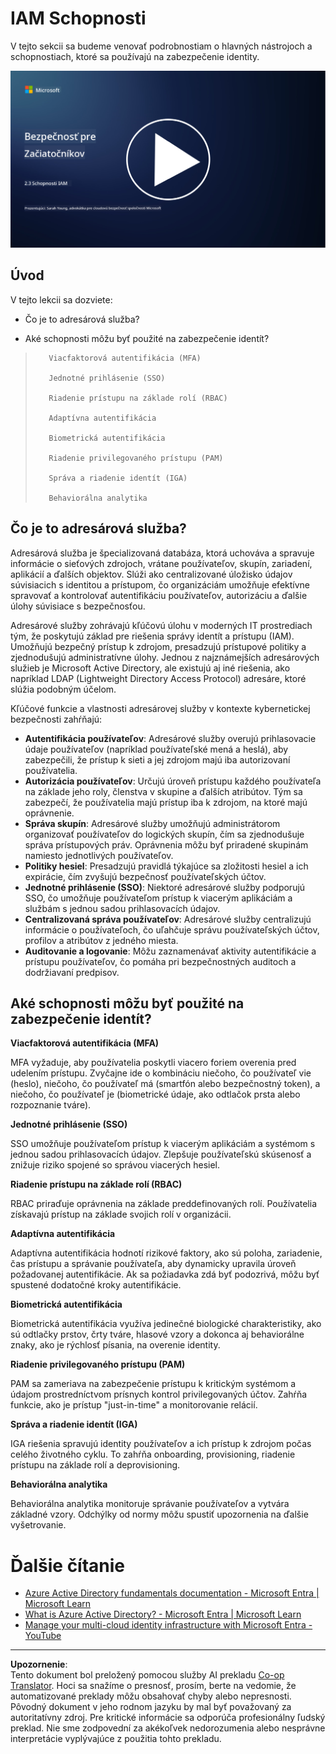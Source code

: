 <!--
CO_OP_TRANSLATOR_METADATA:
{
  "original_hash": "bf0b8a54f2c69951744df5a94bc923f7",
  "translation_date": "2025-09-04T01:58:19+00:00",
  "source_file": "2.3 IAM capabilities.md",
  "language_code": "sk"
}
-->
# IAM Schopnosti

V tejto sekcii sa budeme venovať podrobnostiam o hlavných nástrojoch a schopnostiach, ktoré sa používajú na zabezpečenie identity.

[![Pozrite si video](../../translated_images/2-3_placeholder.627bdd56f0e6915d1c44f876715c48e2b27507edc096c3e5fe6c3b228fdd4cf5.sk.png)](https://learn-video.azurefd.net/vod/player?id=330158a0-95ef-434b-b308-6fc41eab4bd5)

## Úvod

V tejto lekcii sa dozviete:

 - Čo je to adresárová služba?
      
     
    
 - Aké schopnosti môžu byť použité na zabezpečenie identít?
>
>        Viacfaktorová autentifikácia (MFA)
> 
>        Jednotné prihlásenie (SSO)
> 
>        Riadenie prístupu na základe rolí (RBAC)
> 
>        Adaptívna autentifikácia
> 
>        Biometrická autentifikácia
> 
>        Riadenie privilegovaného prístupu (PAM)
> 
>        Správa a riadenie identít (IGA)
> 
>        Behaviorálna analytika

## Čo je to adresárová služba?

Adresárová služba je špecializovaná databáza, ktorá uchováva a spravuje informácie o sieťových zdrojoch, vrátane používateľov, skupín, zariadení, aplikácií a ďalších objektov. Slúži ako centralizované úložisko údajov súvisiacich s identitou a prístupom, čo organizáciám umožňuje efektívne spravovať a kontrolovať autentifikáciu používateľov, autorizáciu a ďalšie úlohy súvisiace s bezpečnosťou.

Adresárové služby zohrávajú kľúčovú úlohu v moderných IT prostrediach tým, že poskytujú základ pre riešenia správy identít a prístupu (IAM). Umožňujú bezpečný prístup k zdrojom, presadzujú prístupové politiky a zjednodušujú administratívne úlohy. Jednou z najznámejších adresárových služieb je Microsoft Active Directory, ale existujú aj iné riešenia, ako napríklad LDAP (Lightweight Directory Access Protocol) adresáre, ktoré slúžia podobným účelom.

Kľúčové funkcie a vlastnosti adresárovej služby v kontexte kybernetickej bezpečnosti zahŕňajú:

 - **Autentifikácia používateľov**: Adresárové služby overujú prihlasovacie údaje používateľov (napríklad používateľské mená a heslá), aby zabezpečili, že prístup k sieti a jej zdrojom majú iba autorizovaní používatelia.
 - **Autorizácia používateľov**: Určujú úroveň prístupu každého používateľa na základe jeho roly, členstva v skupine a ďalších atribútov. Tým sa zabezpečí, že používatelia majú prístup iba k zdrojom, na ktoré majú oprávnenie.
 - **Správa skupín**: Adresárové služby umožňujú administrátorom organizovať používateľov do logických skupín, čím sa zjednodušuje správa prístupových práv. Oprávnenia môžu byť priradené skupinám namiesto jednotlivých používateľov.
 - **Politiky hesiel**: Presadzujú pravidlá týkajúce sa zložitosti hesiel a ich expirácie, čím zvyšujú bezpečnosť používateľských účtov.
 - **Jednotné prihlásenie (SSO)**: Niektoré adresárové služby podporujú SSO, čo umožňuje používateľom prístup k viacerým aplikáciám a službám s jednou sadou prihlasovacích údajov.
 - **Centralizovaná správa používateľov**: Adresárové služby centralizujú informácie o používateľoch, čo uľahčuje správu používateľských účtov, profilov a atribútov z jedného miesta.
 - **Auditovanie a logovanie**: Môžu zaznamenávať aktivity autentifikácie a prístupu používateľov, čo pomáha pri bezpečnostných auditoch a dodržiavaní predpisov.

## Aké schopnosti môžu byť použité na zabezpečenie identít?

**Viacfaktorová autentifikácia (MFA)**

MFA vyžaduje, aby používatelia poskytli viacero foriem overenia pred udelením prístupu. Zvyčajne ide o kombináciu niečoho, čo používateľ vie (heslo), niečoho, čo používateľ má (smartfón alebo bezpečnostný token), a niečoho, čo používateľ je (biometrické údaje, ako odtlačok prsta alebo rozpoznanie tváre).

**Jednotné prihlásenie (SSO)**

SSO umožňuje používateľom prístup k viacerým aplikáciám a systémom s jednou sadou prihlasovacích údajov. Zlepšuje používateľskú skúsenosť a znižuje riziko spojené so správou viacerých hesiel.

**Riadenie prístupu na základe rolí (RBAC)**

RBAC priraďuje oprávnenia na základe preddefinovaných rolí. Používatelia získavajú prístup na základe svojich rolí v organizácii.

**Adaptívna autentifikácia**

Adaptívna autentifikácia hodnotí rizikové faktory, ako sú poloha, zariadenie, čas prístupu a správanie používateľa, aby dynamicky upravila úroveň požadovanej autentifikácie. Ak sa požiadavka zdá byť podozrivá, môžu byť spustené dodatočné kroky autentifikácie.

**Biometrická autentifikácia**

Biometrická autentifikácia využíva jedinečné biologické charakteristiky, ako sú odtlačky prstov, črty tváre, hlasové vzory a dokonca aj behaviorálne znaky, ako je rýchlosť písania, na overenie identity.

**Riadenie privilegovaného prístupu (PAM)**

PAM sa zameriava na zabezpečenie prístupu k kritickým systémom a údajom prostredníctvom prísnych kontrol privilegovaných účtov. Zahŕňa funkcie, ako je prístup "just-in-time" a monitorovanie relácií.

**Správa a riadenie identít (IGA)**

IGA riešenia spravujú identity používateľov a ich prístup k zdrojom počas celého životného cyklu. To zahŕňa onboarding, provisioning, riadenie prístupu na základe rolí a deprovisioning.

**Behaviorálna analytika**

Behaviorálna analytika monitoruje správanie používateľov a vytvára základné vzory. Odchýlky od normy môžu spustiť upozornenia na ďalšie vyšetrovanie.


# Ďalšie čítanie
- [Azure Active Directory fundamentals documentation - Microsoft Entra | Microsoft Learn](https://learn.microsoft.com/azure/active-directory/fundamentals/?WT.mc_id=academic-96948-sayoung)
- [What is Azure Active Directory? - Microsoft Entra | Microsoft Learn](https://learn.microsoft.com/azure/active-directory/fundamentals/whatis?WT.mc_id=academic-96948-sayoung)
- [Manage your multi-cloud identity infrastructure with Microsoft Entra - YouTube](https://www.youtube.com/watch?v=9qQiq3wTS2Y&list=PLXtHYVsvn_b_gtX1-NB62wNervQx1Fhp4&index=18)

---

**Upozornenie**:  
Tento dokument bol preložený pomocou služby AI prekladu [Co-op Translator](https://github.com/Azure/co-op-translator). Hoci sa snažíme o presnosť, prosím, berte na vedomie, že automatizované preklady môžu obsahovať chyby alebo nepresnosti. Pôvodný dokument v jeho rodnom jazyku by mal byť považovaný za autoritatívny zdroj. Pre kritické informácie sa odporúča profesionálny ľudský preklad. Nie sme zodpovední za akékoľvek nedorozumenia alebo nesprávne interpretácie vyplývajúce z použitia tohto prekladu.